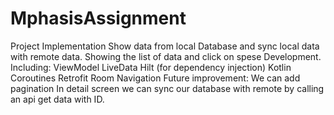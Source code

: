 # MphasisAssignment
Project Implementation 
Show data from local Database and sync local data with remote data.
Showing the list of data and click on spese
Development. Including:
ViewModel
LiveData
Hilt (for dependency injection)
Kotlin Coroutines
Retrofit
Room
Navigation
Future improvement:
We can add pagination
In detail screen we can sync our database with remote by calling an api get data with ID.

